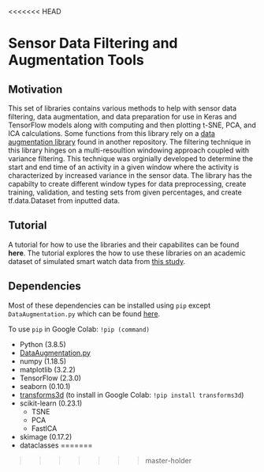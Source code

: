 <<<<<<< HEAD
# **Sensor Data Filtering and Augmentation Tools**

## **Motivation**

This set of libraries contains various methods to help with sensor data
filtering, data augmentation, and data preparation for use in Keras and 
TensorFlow models along with computing and then plotting t-SNE, PCA, and ICA calculations.
Some functions from this library rely on a [data augmentation 
library](https://github.com/maddyarmstrong/Data-Augmentation-For-Wearable-Sensor-Data/blob/master/DataAugmentation.py)
found in another repository.  The filtering technique in this library hinges on a
multi-resoultion windowing approach coupled with variance filtering. This
technique was orginially developed to determine the start and end time of an
activity in a given window where the activity is characterized by increased variance in the sensor data. The library has the capabilty to create different window types for data preprocessing, create training, validation, and testing sets from given percentages, and create tf.data.Dataset from inputted data. 

## Tutorial

A tutorial for how to use the libraries and their capabilites can be found **here**. The tutorial explores the how to use these libraries on an academic dataset of simulated smart watch data from [this study](https://archive.ics.uci.edu/ml/datasets/Dataset+for+ADL+Recognition+with+Wrist-worn+Accelerometer).

## Dependencies

 Most of these dependencies can be installed using ```pip``` except ```DataAugmentation.py``` which can be found [here](https://github.com/maddyarmstrong/Data-Augmentation-For-Wearable-Sensor-Data/blob/master/DataAugmentation.py). 

To use ```pip``` in Google Colab: ```!pip (command)```

*  Python (3.8.5)
* [DataAugmentation.py](https://github.com/maddyarmstrong/Data-Augmentation-For-Wearable-Sensor-Data/blob/master/DataAugmentation.py)
* numpy (1.18.5)
* matplotlib (3.2.2)
* TensorFlow (2.3.0)
* seaborn (0.10.1)
* [transforms3d](https://matthew-brett.github.io/transforms3d/index.html)   (to install in Google Colab: ```!pip install transforms3d```)
* scikit-learn (0.23.1)
    * TSNE
    * PCA
    * FastICA
* skimage (0.17.2)
* dataclasses
=======

>>>>>>> master-holder
